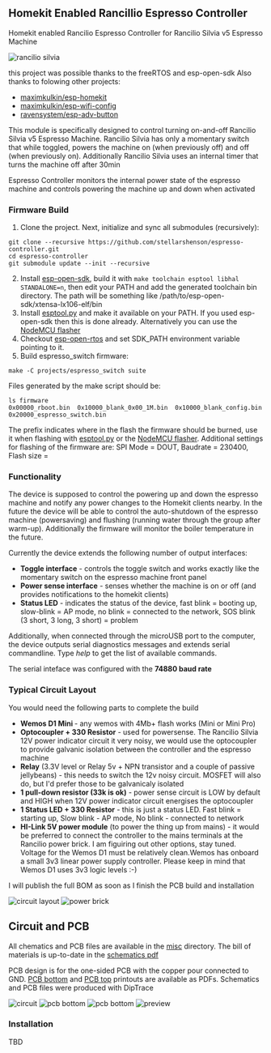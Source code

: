 ## Homekit Enabled Rancillio Espresso Controller ##
Homekit enabled Rancilio Espresso Controller for Rancilio Silvia v5 Espresso Machine

![rancilio silvia](https://github.com/stellarshenson/espresso-controller/blob/master/projects/espresso_switch/misc/rancilio-silvia-mine.jpeg)

this project was possible thanks to the freeRTOS and esp-open-sdk
Also thanks to folowing other projects:
* [maximkulkin/esp-homekit](https://github.com/maximkulkin/esp-homekit.git)
* [maximkulkin/esp-wifi-config](https://github.com/maximkulkin/esp-wifi-config)
* [ravensystem/esp-adv-button](https://github.com/RavenSystem/esp-adv-button.git)

This module is specifically designed to control turning on-and-off Rancilio Silvia v5 Espresso Machine.
Rancilio Silvia has only a momentary switch that while toggled, powers the machine on (when previously off) and off (when previously on).
Additionally Rancilio Silvia uses an internal timer that turns the machine off after 30min

Espresso Controller monitors the internal power state of the espresso machine and controls powering the machine up and down when activated

### Firmware Build ###
1. Clone the project. Next, initialize and sync all submodules (recursively):
```shell
git clone --recursive https://github.com/stellarshenson/espresso-controller.git
cd espresso-controller
git submodule update --init --recursive
```
2. Install [esp-open-sdk](https://github.com/pfalcon/esp-open-sdk), build it with `make toolchain esptool libhal STANDALONE=n`, then edit your PATH and add the generated toolchain bin directory. The path will be something like /path/to/esp-open-sdk/xtensa-lx106-elf/bin
3. Install [esptool.py](https://github.com/themadinventor/esptool) and make it available on your PATH. If you used esp-open-sdk then this is done already. Alternatively you can use the [NodeMCU flasher](https://github.com/nodemcu/nodemcu-flasher/tree/master/Win64/Release)
4. Checkout [esp-open-rtos](https://github.com/SuperHouse/esp-open-rtos) and set SDK_PATH environment variable pointing to it.
5. Build espresso_switch firmware:
```shell
make -C projects/espresso_switch suite
```
Files generated by the make script should be:
```shell
ls firmware
0x00000_rboot.bin  0x10000_blank_0x00_1M.bin  0x10000_blank_config.bin  0x20000_espresso_switch.bin
```
The prefix indicates where in the flash the firmware should be burned, use it when flashing with [esptool.py](https://github.com/themadinventor/esptool) or the [NodeMCU flasher](https://github.com/nodemcu/nodemcu-flasher/tree/master/Win64/Release). Additional settings for flashing of the firmware are: SPI Mode = DOUT, Baudrate = 230400, Flash size = <flash size of your Wemos unit in Mbyte>


### Functionality ###
The device is supposed to control the powering up and down the espresso machine and notify any power changes to the Homekit clients nearby. In the future the device will be able to control the auto-shutdown of the espresso machine (powersaving) and flushing (running water through the group after warm-up). Additionally the firmware will monitor the boiler temperature in the future.

Currently the device extends the following number of output interfaces:
* __Toggle interface__ - controls the toggle switch and works exactly like the momentary switch on the espresso machine front panel
* __Power sense interface__ - senses whether the machine is on or off (and provides notifications to the homekit clients)
* __Status LED__ - indicates the status of the device, fast blink = booting up, slow-blink = AP mode, no blink = connected to the network, SOS blink (3 short, 3 long, 3 short) = problem

Additionally, when connected through the microUSB port to the computer, the device outputs serial diagnostics messages and extends serial commandline. Type *help* to get the list of available commands.

The serial inteface was configured with the __74880 baud rate__

### Typical Circuit Layout ###
You would need the following parts to complete the build
* __Wemos D1 Mini <any>__ - any wemos with 4Mb+ flash works (Mini or Mini Pro)
* __Optocoupler + 330 Resistor__ - used for powersense. The Rancilio Silvia 12V power indicator circuit it very noisy, we would use the optocoupler to provide galvanic isolation between the controller and the espresso machine
* __Relay__ (3.3V level or Relay 5v + NPN transistor and a couple of passive jellybeans) - this needs to switch the 12v noisy circuit. MOSFET will also do, but I'd prefer those to be galvanicaly isolated
* __1 pull-down resistor (33k is ok)__ - power sense circuit is LOW by default and HIGH when 12V power indicator circuit energises the optocoupler
* __1 Status LED + 330 Resistor__ - this is just a status LED. Fast blink = starting up, Slow blink - AP mode, No blink - connected to network 
* __HI-Link 5V power module__ (to power the thing up from mains) - it would be preferred to connect the controller to the mains terminals at the Rancilio power brick. I am figuiring out other options, stay tuned. Voltage for the Wemos D1 must be relatively clean.Wemos has onboard a small 3v3 linear power supply controller. Please keep in mind that Wemos D1 uses 3v3 logic levels :-)

I will publish the full BOM as soon as I finish the PCB build and installation

![circuit layout](https://github.com/stellarshenson/espresso-controller/blob/master/projects/espresso_switch/misc/espresso_switch_bb.png)
![power brick](https://github.com/stellarshenson/espresso-controller/blob/master/projects/espresso_switch/misc/rancilio-brain-annotated.png)

## Circuit and PCB ##
All chematics and PCB files are available in the [misc](https://github.com/stellarshenson/espresso-controller/blob/master/projects/espresso_switch/misc) directory. The bill of materials is up-to-date in the [schematics pdf](https://github.com/stellarshenson/espresso-controller/blob/master/projects/espresso_switch/misc/espresso_switch_schematics.pdf)

PCB design is for the one-sided PCB with the copper pour connected to GND. [PCB bottom](https://github.com/stellarshenson/espresso-controller/blob/master/projects/espresso_switch/misc/espresso_switch_pcb_bottom.pdf) and [PCB top](https://github.com/stellarshenson/espresso-controller/blob/master/projects/espresso_switch/misc/espresso_switch_pcb_top.pdf) printouts are available as PDFs. Schematics and PCB files were produced with DipTrace

![circuit](https://github.com/stellarshenson/espresso-controller/blob/master/projects/espresso_switch/misc/espresso_switch_schematics.png)
![pcb bottom](https://github.com/stellarshenson/espresso-controller/blob/master/projects/espresso_switch/misc/espresso_switch_pcb_bottom.png)
![pcb bottom](https://github.com/stellarshenson/espresso-controller/blob/master/projects/espresso_switch/misc/espresso_switch_pcb_top.png)
![preview](https://github.com/stellarshenson/espresso-controller/blob/master/projects/espresso_switch/misc/espresso_switch_pcb_preview.png)

### Installation ###
TBD

